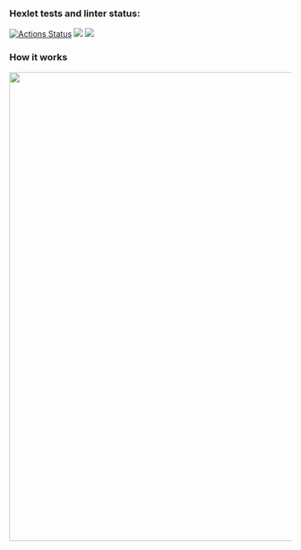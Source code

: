 ### Hexlet tests and linter status:
[![Actions Status](https://github.com/igshipilov/frontend-project-46/actions/workflows/hexlet-check.yml/badge.svg)](https://github.com/igshipilov/frontend-project-46/actions)
<a href="https://codeclimate.com/github/igshipilov/frontend-project-46/maintainability"><img src="https://api.codeclimate.com/v1/badges/0746c48ef8ae17b78479/maintainability" /></a>
<a href="https://codeclimate.com/github/igshipilov/frontend-project-46/test_coverage"><img src="https://api.codeclimate.com/v1/badges/0746c48ef8ae17b78479/test_coverage" /></a>

### How it works
<a href="https://asciinema.org/a/613520?autoplay=1"><img src="https://asciinema.org/a/613520.png" width="836"/></a>
